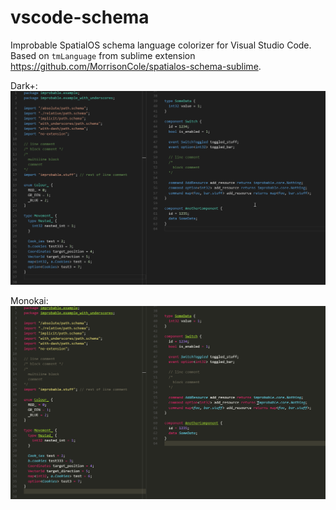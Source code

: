 # vscode-schema

Improbable SpatialOS schema language colorizer for Visual Studio Code. Based on `tmLanguage` from sublime extension https://github.com/MorrisonCole/spatialos-schema-sublime.

Dark+:
![Dark+](docs/dark+.png)

Monokai:
![Monokai](docs/monokai.png)
